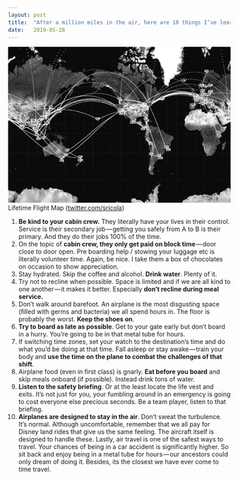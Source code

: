 ```yaml
---
layout:	post
title:	"After a million miles in the air, here are 10 things I’ve learnt"
date:	2019-05-28
---
```


  ![](/blog/img/1*8q4onPmhcjcRjtrdfzq-bg.gif)Lifetime Flight Map ([twitter.com/sricola](http://twitter.com/sricola))
  
1. **Be kind to your cabin crew.** They literally have your lives in their control. Service is their secondary job — getting you safely from A to B is their primary. And they do their jobs 100% of the time.
2. On the topic of **cabin crew, they only get paid on block time** — door close to door open. Pre boarding help / stowing your luggage etc is literally volunteer time. Again, be nice. I take them a box of chocolates on occasion to show appreciation.
3. Stay hydrated. Skip the coffee and alcohol. **Drink water**. Plenty of it.
4. Try not to recline when possible. Space is limited and if we are all kind to one another — it makes it better. Especially **don’t recline during meal service.**
5. Don’t walk around barefoot. An airplane is the most disgusting space (filled with germs and bacteria) we all spend hours in. The floor is probably the worst. **Keep the shoes on**.
6. **Try to board as late as possible**. Get to your gate early but don’t board in a hurry. You’re going to be in that metal tube for hours.
7. If switching time zones, set your watch to the destination’s time and do what you’d be doing at that time. Fall asleep or stay awake — train your body and **use the time on the plane to combat the challenges of that shift**.
8. Airplane food (even in first class) is gnarly. **Eat before you board** and skip meals onboard (if possible). Instead drink tons of water.
9. **Listen to the safety briefing**. Or at the least locate the life vest and exits. It’s not just for you, your fumbling around in an emergency is going to cost everyone else precious seconds. Be a team player, listen to that briefing.
10. **Airplanes are designed to stay in the air**. Don’t sweat the turbulence. It’s normal. Although uncomfortable, remember that we all pay for Disney land rides that give us the same feeling. The aircraft itself is designed to handle these.
Lastly, air travel is one of the safest ways to travel. Your chances of being in a car accident is significantly higher. So sit back and enjoy being in a metal tube for hours — our ancestors could only dream of doing it. Besides, its the closest we have ever come to time travel.

  